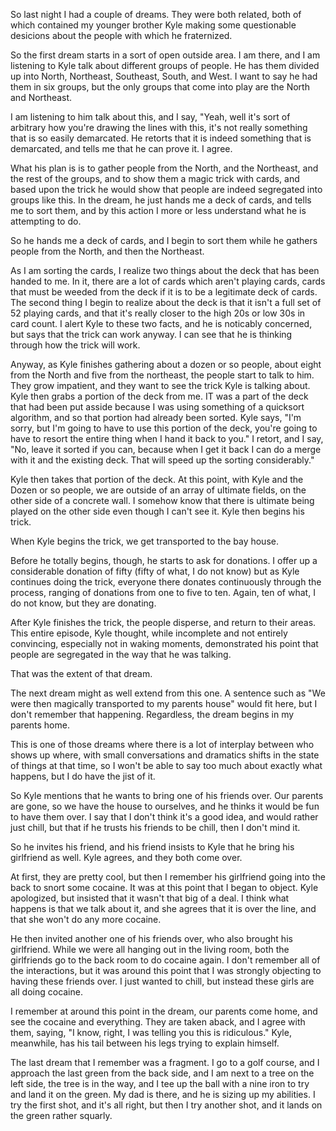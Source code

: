 So last night I had a couple of dreams. They were both related, both of which
contained my younger brother Kyle making some questionable desicions about the
people with which he fraternized.

So the first dream starts in a sort of open outside area. I am there, and I am
listening to Kyle talk about different groups of people. He has them divided up
into North, Northeast, Southeast, South, and West. I want to say he had them in
six groups, but the only groups that come into play are the North and
Northeast.

I am listening to him talk about this, and I say, "Yeah, well it's sort of
arbitrary how you're drawing the lines with this, it's not really something
that is so easily demarcated. He retorts that it is indeed something that is
demarcated, and tells me that he can prove it. I agree.

What his plan is is to gather people from the North, and the Northeast, and the
rest of the groups, and to show them a magic trick with cards, and based upon
the trick he would show that people are indeed segregated into groups like
this. In the dream, he just hands me a deck of cards, and tells me to sort
them, and by this action I more or less understand what he is attempting to do.

So he hands me a deck of cards, and I begin to sort them while he gathers
people from the North, and then the Northeast.

As I am sorting the cards, I realize two things about the deck that has been
handed to me. In it, there are a lot of cards which aren't playing cards, cards
that must be weeded from the deck if it is to be a legitimate deck of cards.
The second thing I begin to realize about the deck is that it isn't a full set
of 52 playing cards, and that it's really closer to the high 20s or low 30s in
card count. I alert Kyle to these two facts, and he is noticably concerned, but
says that the trick can work anyway. I can see that he is thinking through how
the trick will work.

Anyway, as Kyle finishes gathering about a dozen or so people, about eight from
the North and five from the northeast, the people start to talk to him. They
grow impatient, and they want to see the trick Kyle is talking about. Kyle then
grabs a portion of the deck from me. IT was a part of the deck that had been
put asside because I was using something of a quicksort algorithm, and so that
portion had already been sorted. Kyle says, "I'm sorry, but I'm going to have
to use this portion of the deck, you're going to have to resort the entire
thing when I hand it back to you." I retort, and I say, "No, leave it sorted if
you can, because when I get it back I can do a merge with it and the existing
deck. That will speed up the sorting considerably."

Kyle then takes that portion of the deck. At this point, with Kyle and the
Dozen or so people, we are outside of an array of ultimate fields, on the other
side of a concrete wall. I somehow know that there is ultimate being played on
the other side even though I can't see it. Kyle then begins his trick.

When Kyle begins the trick, we get transported to the bay house.

Before he totally begins, though, he starts to ask for donations. I offer up a
considerable donation of fifty (fifty of what, I do not know) but as Kyle
continues doing the trick, everyone there donates continuously through the
process, ranging of donations from one to five to ten. Again, ten of what, I
do not know, but they are donating.

After Kyle finishes the trick, the people disperse, and return to their areas.
This entire episode, Kyle thought, while incomplete and not entirely
convincing, especially not in waking moments, demonstrated his point that
people are segregated in the way that he was talking.

That was the extent of that dream.

The next dream might as well extend from this one. A sentence such as "We were
then magically transported to my parents house" would fit here, but I don't
remember that happening. Regardless, the dream begins in my parents home.

This is one of those dreams where there is a lot of interplay between who shows
up where, with small conversations and dramatics shifts in the state of things
at that time, so I won't be able to say too much about exactly what happens,
but I do have the jist of it.

So Kyle mentions that he wants to bring one of his friends over. Our parents
are gone, so we have the house to ourselves, and he thinks it would be fun to
have them over. I say that I don't think it's a good idea, and would rather
just chill, but that if he trusts his friends to be chill, then I don't mind
it.

So he invites his friend, and his friend insists to Kyle that he bring his
girlfriend as well. Kyle agrees, and they both come over.

At first, they are pretty cool, but then I remember his girlfriend going into
the back to snort some cocaine. It was at this point that I began to object.
Kyle apologized, but insisted that it wasn't that big of a deal. I think what
happens is that we talk about it, and she agrees that it is over the line, and
that she won't do any more cocaine.

He then invited another one of his friends over, who also brought his
girlfriend. While we were all hanging out in the living room, both the
girlfriends go to the back room to do cocaine again. I don't remember all of
the interactions, but it was around this point that I was strongly objecting to
having these friends over. I just wanted to chill, but instead these girls are
all doing cocaine.

I remember at around this point in the dream, our parents come home, and see
the cocaine and everything. They are taken aback, and I agree with them,
saying, "I know, right, I was telling you this is ridiculous." Kyle, meanwhile,
has his tail between his legs trying to explain himself.

The last dream that I remember was a fragment. I go to a golf course, and I
approach the last green from the back side, and I am next to a tree on the left
side, the tree is in the way, and I tee up the ball with a nine iron to try and
land it on the green. My dad is there, and he is sizing up my abilities. I try
the first shot, and it's all right, but then I try another shot, and it lands
on the green rather squarly.
